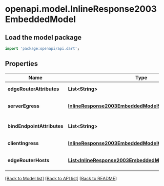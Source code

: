 # openapi.model.InlineResponse2003EmbeddedModel

## Load the model package
```dart
import 'package:openapi/api.dart';
```

## Properties
Name | Type | Description | Notes
------------ | ------------- | ------------- | -------------
**edgeRouterAttributes** | **List&lt;String&gt;** |  | [default to []]
**serverEgress** | [**InlineResponse2003EmbeddedModelServerEgress**](InlineResponse2003EmbeddedModelServerEgress.md) |  | [optional] [default to null]
**bindEndpointAttributes** | **List&lt;String&gt;** |  | [optional] [default to []]
**clientIngress** | [**InlineResponse2003EmbeddedModelClientIngress**](InlineResponse2003EmbeddedModelClientIngress.md) |  | [default to null]
**edgeRouterHosts** | [**List&lt;InlineResponse2003EmbeddedModelEdgeRouterHosts&gt;**](InlineResponse2003EmbeddedModelEdgeRouterHosts.md) |  | [optional] [default to []]

[[Back to Model list]](../README.md#documentation-for-models) [[Back to API list]](../README.md#documentation-for-api-endpoints) [[Back to README]](../README.md)


